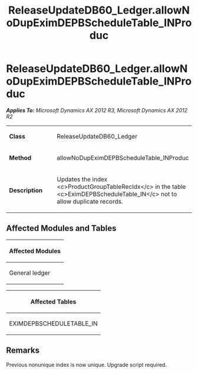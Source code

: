 ﻿---
title: ReleaseUpdateDB60_Ledger.allowNoDupEximDEPBScheduleTable_INProduc
TOCTitle: ReleaseUpdateDB60_Ledger.allowNoDupEximDEPBScheduleTable_INProduc
ms:assetid: b2e13b1b-6fcb-d3d4-72b3-bd32a0d7e51e
ms:mtpsurl: https://msdn.microsoft.com/en-us/library/JJ736915(v=AX.60)
ms:contentKeyID: 49710599
ms.date: 05/18/2015
mtps_version: v=AX.60
---

# ReleaseUpdateDB60\_Ledger.allowNoDupEximDEPBScheduleTable\_INProduc 


_**Applies To:** Microsoft Dynamics AX 2012 R3, Microsoft Dynamics AX 2012 R2_

<table>
<colgroup>
<col style="width: 50%" />
<col style="width: 50%" />
</colgroup>
<tbody>
<tr class="odd">
<td><p><strong>Class</strong></p></td>
<td><p>ReleaseUpdateDB60_Ledger</p></td>
</tr>
<tr class="even">
<td><p><strong>Method</strong></p></td>
<td><p>allowNoDupEximDEPBScheduleTable_INProduc</p></td>
</tr>
<tr class="odd">
<td><p><strong>Description</strong></p></td>
<td><p>Updates the index &lt;c&gt;ProductGroupTableRecIdx&lt;/c&gt; in the table &lt;c&gt;EximDEPBScheduleTable_IN&lt;/c&gt; not to allow duplicate records.</p></td>
</tr>
</tbody>
</table>


## Affected Modules and Tables

<table>
<colgroup>
<col style="width: 100%" />
</colgroup>
<thead>
<tr class="header">
<th><p>Affected Modules</p></th>
</tr>
</thead>
<tbody>
<tr class="odd">
<td><p>General ledger</p></td>
</tr>
</tbody>
</table>


<table>
<colgroup>
<col style="width: 100%" />
</colgroup>
<thead>
<tr class="header">
<th><p>Affected Tables</p></th>
</tr>
</thead>
<tbody>
<tr class="odd">
<td><p>EXIMDEPBSCHEDULETABLE_IN</p></td>
</tr>
</tbody>
</table>


## Remarks

Previous nonunique index is now unique. Upgrade script required.

  


